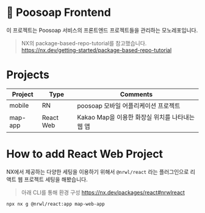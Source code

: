 # 🚽 Poosoap Frontend

이 프로젝트는 Poosoap 서비스의 프론트엔드 프로젝트들을 관리하는 모노레포입니다.

> NX의 package-based-repo-tutorial를 참고했습니다.
> https://nx.dev/getting-started/package-based-repo-tutorial

# Projects

| Project | Type      | Comments                                        |
| ------- | --------- | ----------------------------------------------- |
| mobile  | RN        | poosoap 모바일 어플리케이션 프로젝트            |
| map-app | React Web | Kakao Map을 이용한 화장실 위치를 나타내는 웹 앱 |

# How to add React Web Project

NX에서 제공하는 다양한 세팅을 이용하기 위해서 `@nrwl/react` 라는 플러그인으로 리액트 웹 프로젝트 세팅을 해봤습니다.

> 아래 CLI를 통해 환경 구성
> https://nx.dev/packages/react#nrwlreact

```bash
npx nx g @nrwl/react:app map-web-app
```
